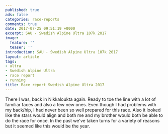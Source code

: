 ```yaml
---
published: true
ads: false
categories: race-reports
comments: true
date: 2017-07-25 09:51:19 +0000
excerpt: SAU - Swedish Alpine Ultra 107k 2017
image:
  feature: ''
  teaser: ''
introduction: SAU - Swedish Alpine Ultra 107k 2017
layout: article
tags:
- ultra
- Swedish Alpine Ultra
- race report
- running
title: Race report Swedish Alpine Ultra 2017
---
```



There I was, back in Nikkaloukta again. Ready to toe the line with a lot of familiar faces and also a few new ones. Even though I had problems with my back/hip, I had never been so well prepared for this race. Also it looked like the stars would align and both me and my brother would both be able to do the race for once. In the past we've taken turns for a variety of reasons but it seemed like this would be the year.
